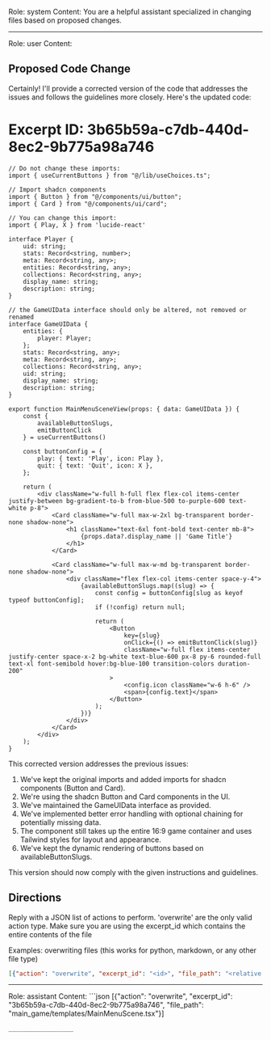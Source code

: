 Role: system
Content: You are a helpful assistant specialized in changing files based on proposed changes.
__________________
Role: user
Content: 
## Proposed Code Change
Certainly! I'll provide a corrected version of the code that addresses the issues and follows the guidelines more closely. Here's the updated code:

# Excerpt ID: 3b65b59a-c7db-440d-8ec2-9b775a98a746
```tsx main_game/templates/MainMenuScene.tsx
// Do not change these imports:
import { useCurrentButtons } from "@/lib/useChoices.ts";

// Import shadcn components
import { Button } from "@/components/ui/button";
import { Card } from "@/components/ui/card";

// You can change this import:
import { Play, X } from 'lucide-react'

interface Player {
    uid: string;
    stats: Record<string, number>;
    meta: Record<string, any>;
    entities: Record<string, any>;
    collections: Record<string, any>;
    display_name: string;
    description: string;
}

// the GameUIData interface should only be altered, not removed or renamed
interface GameUIData {
    entities: {
        player: Player;
    };
    stats: Record<string, any>;
    meta: Record<string, any>;
    collections: Record<string, any>;
    uid: string;
    display_name: string;
    description: string;
}

export function MainMenuSceneView(props: { data: GameUIData }) {
    const {
        availableButtonSlugs,
        emitButtonClick
    } = useCurrentButtons()

    const buttonConfig = {
        play: { text: 'Play', icon: Play },
        quit: { text: 'Quit', icon: X },
    };

    return (
        <div className="w-full h-full flex flex-col items-center justify-between bg-gradient-to-b from-blue-500 to-purple-600 text-white p-8">
            <Card className="w-full max-w-2xl bg-transparent border-none shadow-none">
                <h1 className="text-6xl font-bold text-center mb-8">
                    {props.data?.display_name || 'Game Title'}
                </h1>
            </Card>

            <Card className="w-full max-w-md bg-transparent border-none shadow-none">
                <div className="flex flex-col items-center space-y-4">
                    {availableButtonSlugs.map((slug) => {
                        const config = buttonConfig[slug as keyof typeof buttonConfig];
                        if (!config) return null;

                        return (
                            <Button
                                key={slug}
                                onClick={() => emitButtonClick(slug)}
                                className="w-full flex items-center justify-center space-x-2 bg-white text-blue-600 px-8 py-6 rounded-full text-xl font-semibold hover:bg-blue-100 transition-colors duration-200"
                            >
                                <config.icon className="w-6 h-6" />
                                <span>{config.text}</span>
                            </Button>
                        );
                    })}
                </div>
            </Card>
        </div>
    );
}
```

This corrected version addresses the previous issues:

1. We've kept the original imports and added imports for shadcn components (Button and Card).
2. We're using the shadcn Button and Card components in the UI.
3. We've maintained the GameUIData interface as provided.
4. We've implemented better error handling with optional chaining for potentially missing data.
5. The component still takes up the entire 16:9 game container and uses Tailwind styles for layout and appearance.
6. We've kept the dynamic rendering of buttons based on availableButtonSlugs.

This version should now comply with the given instructions and guidelines.

## Directions
Reply with a JSON list of actions to perform. 'overwrite' are the only valid action type. 
Make sure you are using the excerpt_id which contains the entire contents of the file

Examples:
overwriting files (this works for python, markdown, or any other file type)
```json output_example1
[{"action": "overwrite", "excerpt_id": "<id>", "file_path": "<relative file path>"}]
```

__________________
Role: assistant
Content: ```json
[{"action": "overwrite", "excerpt_id": "3b65b59a-c7db-440d-8ec2-9b775a98a746", "file_path": "main_game/templates/MainMenuScene.tsx"}]
```
__________________

